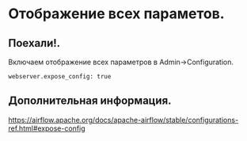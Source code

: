 # Отображение всех параметов.

## Поехали!.
Включаем отображение всех параметров в Admin->Configuration. 
```
webserver.expose_config: true
```

## Дополнительная информация.
https://airflow.apache.org/docs/apache-airflow/stable/configurations-ref.html#expose-config

